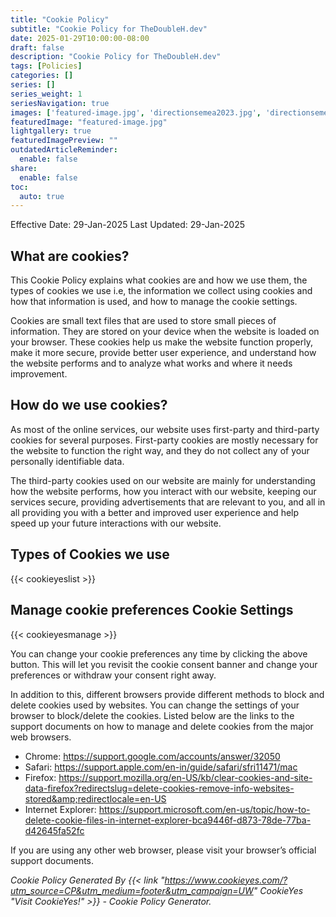 ```yaml
---
title: "Cookie Policy"
subtitle: "Cookie Policy for TheDoubleH.dev"
date: 2025-01-29T10:00:00-08:00
draft: false
description: "Cookie Policy for TheDoubleH.dev"
tags: [Policies]
categories: []
series: []
series_weight: 1
seriesNavigation: true
images: ['featured-image.jpg', 'directionsemea2023.jpg', 'directionsemea2024.jpg']
featuredImage: "featured-image.jpg"
lightgallery: true
featuredImagePreview: ""
outdatedArticleReminder:
  enable: false
share:
  enable: false
toc: 
  auto: true
---
```

 Effective Date: 29-Jan-2025 
 Last Updated: 29-Jan-2025 

 ## What are cookies?
 
 This Cookie Policy explains what cookies are and how we use them, the types of cookies we use i.e, the information we collect using cookies and how that information is used, and how to manage the cookie settings.

 Cookies are small text files that are used to store small pieces of information. They are stored on your device when the website is loaded on your browser. These cookies help us make the website function properly, make it more secure, provide better user experience, and understand how the website performs and to analyze what works and where it needs improvement.
 
 ## How do we use cookies? 
 
 As most of the online services, our website uses first-party and third-party cookies for several purposes. First-party cookies are mostly necessary for the website to function the right way, and they do not collect any of your personally identifiable data.

 The third-party cookies used on our website are mainly for understanding how the website performs, how you interact with our website, keeping our services secure, providing advertisements that are relevant to you, and all in all providing you with a better and improved user experience and help speed up your future interactions with our website.

 ## Types of Cookies we use 
 
 {{< cookieyeslist >}}

## Manage cookie preferences Cookie Settings 

{{< cookieyesmanage >}}

You can change your cookie preferences any time by clicking the above button. This will let you revisit the cookie consent banner and change your preferences or withdraw your consent right away.

 In addition to this, different browsers provide different methods to block and delete cookies used by websites. You can change the settings of your browser to block/delete the cookies. Listed below are the links to the support documents on how to manage and delete cookies from the major web browsers.

 - Chrome: https://support.google.com/accounts/answer/32050
 - Safari: https://support.apple.com/en-in/guide/safari/sfri11471/mac
 - Firefox: https://support.mozilla.org/en-US/kb/clear-cookies-and-site-data-firefox?redirectslug=delete-cookies-remove-info-websites-stored&amp;redirectlocale=en-US
 - Internet Explorer: https://support.microsoft.com/en-us/topic/how-to-delete-cookie-files-in-internet-explorer-bca9446f-d873-78de-77ba-d42645fa52fc

If you are using any other web browser, please visit your browser’s official support documents.

_Cookie Policy Generated By {{< link "https://www.cookieyes.com/?utm_source=CP&utm_medium=footer&utm_campaign=UW" CookieYes "Visit CookieYes!" >}} - Cookie Policy Generator._
